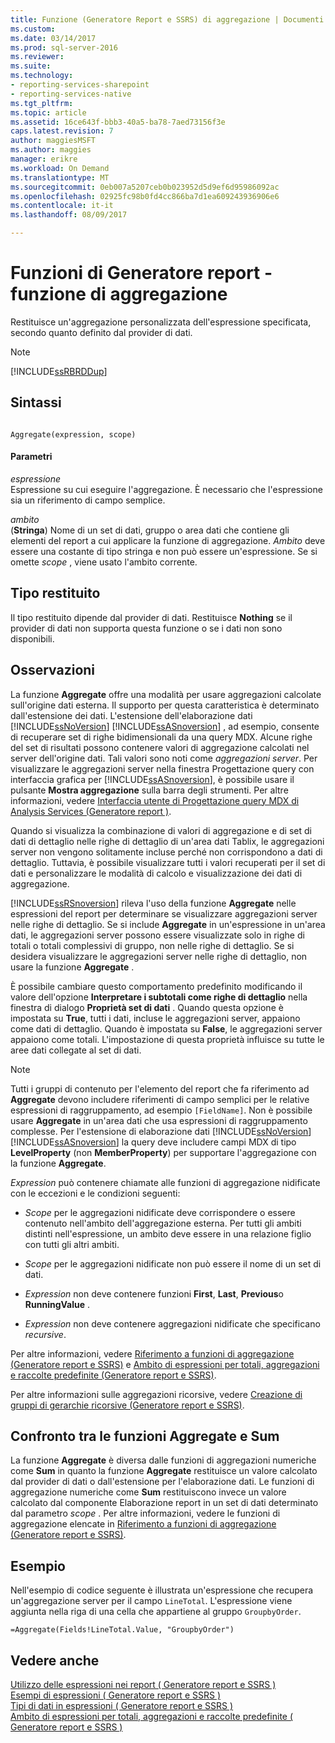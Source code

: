 ```yaml
---
title: Funzione (Generatore Report e SSRS) di aggregazione | Documenti Microsoft
ms.custom: 
ms.date: 03/14/2017
ms.prod: sql-server-2016
ms.reviewer: 
ms.suite: 
ms.technology:
- reporting-services-sharepoint
- reporting-services-native
ms.tgt_pltfrm: 
ms.topic: article
ms.assetid: 16ce643f-bbb3-40a5-ba78-7aed73156f3e
caps.latest.revision: 7
author: maggiesMSFT
ms.author: maggies
manager: erikre
ms.workload: On Demand
ms.translationtype: MT
ms.sourcegitcommit: 0eb007a5207ceb0b023952d5d9ef6d95986092ac
ms.openlocfilehash: 02925fc98b0fd4cc866ba7d1ea609243936906e6
ms.contentlocale: it-it
ms.lasthandoff: 08/09/2017

---
```

# <a name="report-builder-functions---aggregate-function"></a>Funzioni di Generatore report - funzione di aggregazione
  Restituisce un'aggregazione personalizzata dell'espressione specificata, secondo quanto definito dal provider di dati.  
  
> [!NOTE]  
>  [!INCLUDE[ssRBRDDup](../../includes/ssrbrddup-md.md)]  
  
## <a name="syntax"></a>Sintassi  
  
```  
  
Aggregate(expression, scope)  
```  
  
#### <a name="parameters"></a>Parametri  
 *espressione*  
 Espressione su cui eseguire l'aggregazione. È necessario che l'espressione sia un riferimento di campo semplice.  
  
 *ambito*  
 (**Stringa**) Nome di un set di dati, gruppo o area dati che contiene gli elementi del report a cui applicare la funzione di aggregazione. *Ambito* deve essere una costante di tipo stringa e non può essere un'espressione. Se si omette *scope* , viene usato l'ambito corrente.  
  
## <a name="return-type"></a>Tipo restituito  
 Il tipo restituito dipende dal provider di dati. Restituisce **Nothing** se il provider di dati non supporta questa funzione o se i dati non sono disponibili.  
  
## <a name="remarks"></a>Osservazioni  
 La funzione **Aggregate** offre una modalità per usare aggregazioni calcolate sull'origine dati esterna. Il supporto per questa caratteristica è determinato dall'estensione dei dati. L'estensione dell'elaborazione dati [!INCLUDE[ssNoVersion](../../includes/ssnoversion-md.md)] [!INCLUDE[ssASnoversion](../../includes/ssasnoversion-md.md)] , ad esempio, consente di recuperare set di righe bidimensionali da una query MDX. Alcune righe del set di risultati possono contenere valori di aggregazione calcolati nel server dell'origine dati. Tali valori sono noti come *aggregazioni server*. Per visualizzare le aggregazioni server nella finestra Progettazione query con interfaccia grafica per [!INCLUDE[ssASnoversion](../../includes/ssasnoversion-md.md)], è possibile usare il pulsante **Mostra aggregazione** sulla barra degli strumenti. Per altre informazioni, vedere [Interfaccia utente di Progettazione query MDX di Analysis Services &#40;Generatore report &#41;](http://msdn.microsoft.com/library/7e288eee-2d37-485e-a6a0-dbba5e041e26).  
  
 Quando si visualizza la combinazione di valori di aggregazione e di set di dati di dettaglio nelle righe di dettaglio di un'area dati Tablix, le aggregazioni server non vengono solitamente incluse perché non corrispondono a dati di dettaglio. Tuttavia, è possibile visualizzare tutti i valori recuperati per il set di dati e personalizzare le modalità di calcolo e visualizzazione dei dati di aggregazione.  
  
 [!INCLUDE[ssRSnoversion](../../includes/ssrsnoversion-md.md)] rileva l'uso della funzione **Aggregate** nelle espressioni del report per determinare se visualizzare aggregazioni server nelle righe di dettaglio. Se si include **Aggregate** in un'espressione in un'area dati, le aggregazioni server possono essere visualizzate solo in righe di totali o totali complessivi di gruppo, non nelle righe di dettaglio. Se si desidera visualizzare le aggregazioni server nelle righe di dettaglio, non usare la funzione **Aggregate** .  
  
 È possibile cambiare questo comportamento predefinito modificando il valore dell'opzione **Interpretare i subtotali come righe di dettaglio** nella finestra di dialogo **Proprietà set di dati** . Quando questa opzione è impostata su **True**, tutti i dati, incluse le aggregazioni server, appaiono come dati di dettaglio. Quando è impostata su **False**, le aggregazioni server appaiono come totali. L'impostazione di questa proprietà influisce su tutte le aree dati collegate al set di dati.  
  
> [!NOTE]  
>  Tutti i gruppi di contenuto per l'elemento del report che fa riferimento ad **Aggregate** devono includere riferimenti di campo semplici per le relative espressioni di raggruppamento, ad esempio `[FieldName]`. Non è possibile usare **Aggregate** in un'area dati che usa espressioni di raggruppamento complesse. Per l'estensione di elaborazione dati [!INCLUDE[ssNoVersion](../../includes/ssnoversion-md.md)][!INCLUDE[ssASnoversion](../../includes/ssasnoversion-md.md)] la query deve includere campi MDX di tipo **LevelProperty** (non **MemberProperty**) per supportare l'aggregazione con la funzione **Aggregate**.  
  
 *Expression* può contenere chiamate alle funzioni di aggregazione nidificate con le eccezioni e le condizioni seguenti:  
  
-   *Scope* per le aggregazioni nidificate deve corrispondere o essere contenuto nell'ambito dell'aggregazione esterna. Per tutti gli ambiti distinti nell'espressione, un ambito deve essere in una relazione figlio con tutti gli altri ambiti.  
  
-   *Scope* per le aggregazioni nidificate non può essere il nome di un set di dati.  
  
-   *Expression* non deve contenere funzioni **First**, **Last**, **Previous**o **RunningValue** .  
  
-   *Expression* non deve contenere aggregazioni nidificate che specificano *recursive*.  
  
 Per altre informazioni, vedere [Riferimento a funzioni di aggregazione &#40;Generatore report e SSRS&#41;](../../reporting-services/report-design/report-builder-functions-aggregate-functions-reference.md) e [Ambito di espressioni per totali, aggregazioni e raccolte predefinite &#40;Generatore report e SSRS&#41;](../../reporting-services/report-design/expression-scope-for-totals-aggregates-and-built-in-collections.md).  
  
 Per altre informazioni sulle aggregazioni ricorsive, vedere [Creazione di gruppi di gerarchie ricorsive &#40;Generatore report e SSRS&#41;](../../reporting-services/report-design/creating-recursive-hierarchy-groups-report-builder-and-ssrs.md).  
  
## <a name="comparing-the-aggregate-and-sum-functions"></a>Confronto tra le funzioni Aggregate e Sum  
 La funzione **Aggregate** è diversa dalle funzioni di aggregazioni numeriche come **Sum** in quanto la funzione **Aggregate** restituisce un valore calcolato dal provider di dati o dall'estensione per l'elaborazione dati. Le funzioni di aggregazione numeriche come **Sum** restituiscono invece un valore calcolato dal componente Elaborazione report in un set di dati determinato dal parametro *scope* . Per altre informazioni, vedere le funzioni di aggregazione elencate in [Riferimento a funzioni di aggregazione &#40;Generatore report e SSRS&#41;](../../reporting-services/report-design/report-builder-functions-aggregate-functions-reference.md).  
  
## <a name="example"></a>Esempio  
 Nell'esempio di codice seguente è illustrata un'espressione che recupera un'aggregazione server per il campo `LineTotal`. L'espressione viene aggiunta nella riga di una cella che appartiene al gruppo `GroupbyOrder`.  
  
```  
=Aggregate(Fields!LineTotal.Value, "GroupbyOrder")  
```  
  
## <a name="see-also"></a>Vedere anche  
 [Utilizzo delle espressioni nei report &#40; Generatore report e SSRS &#41;](../../reporting-services/report-design/expression-uses-in-reports-report-builder-and-ssrs.md)   
 [Esempi di espressioni &#40; Generatore report e SSRS &#41;](../../reporting-services/report-design/expression-examples-report-builder-and-ssrs.md)   
 [Tipi di dati in espressioni &#40; Generatore report e SSRS &#41;](../../reporting-services/report-design/data-types-in-expressions-report-builder-and-ssrs.md)   
 [Ambito di espressioni per totali, aggregazioni e raccolte predefinite &#40; Generatore report e SSRS &#41;](../../reporting-services/report-design/expression-scope-for-totals-aggregates-and-built-in-collections.md)  
  
  

